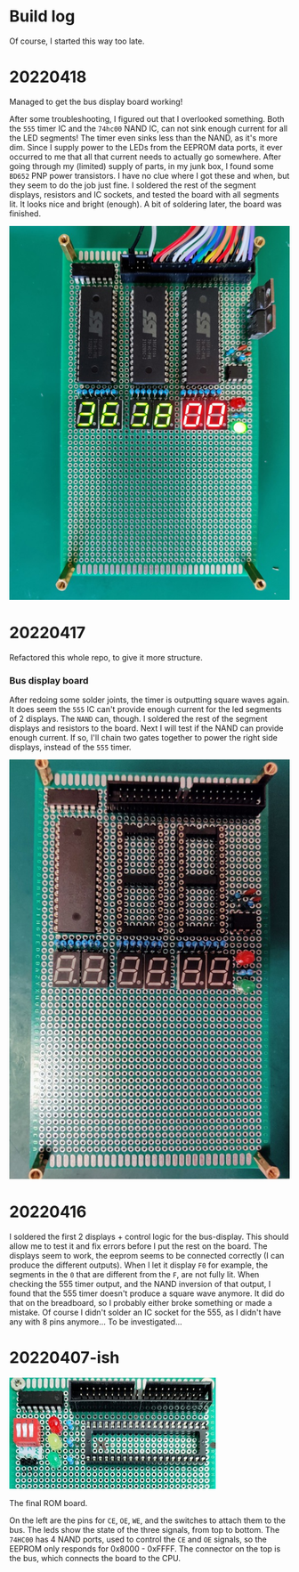 # Build log
Of course, I started this way too late. 

# 20220418
Managed to get the bus display board working!

After some troubleshooting, I figured out that I overlooked something.
Both the `555` timer IC and the `74hc00` NAND IC, can not sink enough current for all the LED segments!
The timer even sinks less than the NAND, as it's more dim.
Since I supply power to the LEDs from the EEPROM data ports, 
it ever occurred to me that all that current needs to actually go somewhere.
After going through my (limited) supply of parts, in my junk box, I found some `BD652` PNP power transistors.
I have no clue where I got these and when, but they seem to do the job just fine.
I soldered the rest of the segment displays, resistors and IC sockets,
and tested the board with all segments lit. It looks nice and bright (enough).
A bit of soldering later, the board was finished.

![bus display finished](bus-display-2.jpg)


# 20220417
Refactored this whole repo, to give it more structure.

### Bus display board
After redoing some solder joints, the timer is outputting square waves again.
It does seem the `555` IC can't provide enough current for the led segments of 2 displays.
The `NAND` can, though. I soldered the rest of the segment displays and resistors to the board.
Next I will test if the NAND can provide enough current. 
If so, I'll chain two gates together to power the right side displays, instead of the `555` timer.

![bus display board](bus-display-1.jpg)

# 20220416
I soldered the first 2 displays + control logic for the bus-display.
This should allow me to test it and fix errors before I put the rest on the board.
The displays seem to work, the eeprom seems to be connected correctly (I can produce the different outputs).
When I let it display `F0` for example, the segments in the `0` that are different from the `F`, are not fully lit.
When checking the 555 timer output, and the NAND inversion of that output, 
I found that the 555 timer doesn't produce a square wave anymore. It did do that on the breadboard, 
so I probably either broke something or made a mistake. 
Of course I didn't solder an IC socket for the 555, as I didn't have any with 8 pins anymore...
To be investigated...

# 20220407-ish
![rom board](rom-1.jpg)

The final ROM board.

On the left are the pins for `CE`, `OE`, `WE`, and the switches to attach them to the bus.
The leds show the state of the three signals, from top to bottom.
The `74HC00` has 4 NAND ports, used to control the `CE` and `OE` signals, 
so the EEPROM only responds for 0x8000 - 0xFFFF.
The connector on the top is the bus, which connects the board to the CPU.